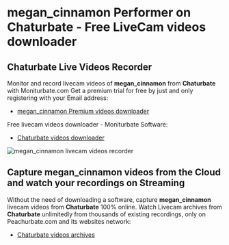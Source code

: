 # megan_cinnamon Performer on Chaturbate - Free LiveCam videos downloader

## Chaturbate Live Videos Recorder

Monitor and record livecam videos of **megan_cinnamon** from **Chaturbate** with Moniturbate.com
Get a premium trial for free by just and only registering with your Email address:
* [megan_cinnamon Premium videos downloader](https://moniturbate.com/request-demo-licence-key.html)

Free livecam videos downloader - Moniturbate Software:
* [Chaturbate videos downloader](https://moniturbate.com/moniturbate-download-software.html)

![megan_cinnamon livecam videos recorder](https://peachurnet.com/templates/moniturbate-software.png)


## Capture megan_cinnamon videos from the Cloud and watch your recordings on Streaming

Without the need of downloading a software, capture **megan_cinnamon** livecam videos from **Chaturbate** 100% online.
Watch Livecam archives from **Chaturbate** unlimitedly from thousands of existing recordings, only on Peachurbate.com and its websites network:
* [Chaturbate videos archives](https://peachurnet.com/)